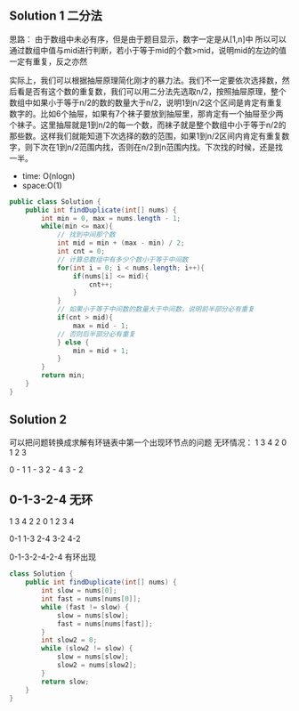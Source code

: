 ## Solution 1 二分法
思路：
由于数组中未必有序，但是由于题目显示，数字一定是从[1,n]中
所以可以通过数组中值与mid进行判断，若小于等于mid的个数>mid，说明mid的左边的值一定有重复，反之亦然

实际上，我们可以根据抽屉原理简化刚才的暴力法。我们不一定要依次选择数，然后看是否有这个数的重复数，我们可以用二分法先选取n/2，按照抽屉原理，整个数组中如果小于等于n/2的数的数量大于n/2，说明1到n/2这个区间是肯定有重复数字的。比如6个抽屉，如果有7个袜子要放到抽屉里，那肯定有一个抽屉至少两个袜子。这里抽屉就是1到n/2的每一个数，而袜子就是整个数组中小于等于n/2的那些数。这样我们就能知道下次选择的数的范围，如果1到n/2区间内肯定有重复数字，则下次在1到n/2范围内找，否则在n/2到n范围内找。下次找的时候，还是找一半。


- time: O(nlogn)
- space:O(1)

```java
public class Solution {
    public int findDuplicate(int[] nums) {
        int min = 0, max = nums.length - 1;
        while(min <= max){
            // 找到中间那个数
            int mid = min + (max - min) / 2;
            int cnt = 0;
            // 计算总数组中有多少个数小于等于中间数
            for(int i = 0; i < nums.length; i++){
                if(nums[i] <= mid){
                    cnt++;
                }
            }
            // 如果小于等于中间数的数量大于中间数，说明前半部分必有重复
            if(cnt > mid){
                max = mid - 1;
            // 否则后半部分必有重复
            } else {
                min = mid + 1;
            }
        }
        return min;
    }
}
```

## Solution 2 
可以把问题转换成求解有环链表中第一个出现环节点的问题
无环情况：
1 3 4 2
0 1 2 3

0 - 1
1 - 3
2 - 4
3 - 2

0-1-3-2-4 无环
------

1 3 4 2 2
0 1 2 3 4

0-1
1-3
2-4
3-2
4-2

0-1-3-2-4-2-4 有环出现

```java
class Solution {
    public int findDuplicate(int[] nums) {
        int slow = nums[0];
        int fast = nums[nums[0]];
        while (fast != slow) {
            slow = nums[slow];
            fast = nums[nums[fast]];
        }
        int slow2 = 0;
        while (slow2 != slow) {
            slow = nums[slow];
            slow2 = nums[slow2];
        }
        return slow;
    }
}
```